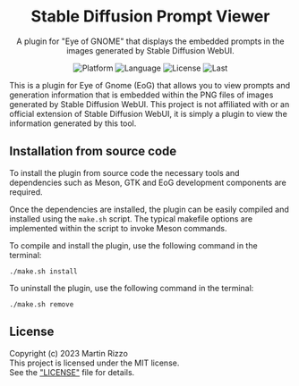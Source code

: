 <h1 align="center">Stable Diffusion Prompt Viewer</h1>
<p align="center">A plugin for "Eye of GNOME" that displays the embedded prompts in the images generated by Stable Diffusion WebUI.</p>
<p align="center">
<img alt="Platform" src="https://img.shields.io/badge/platform-linux-33F">
<img alt="Language" src="https://img.shields.io/badge/language-C-22E">
<img alt="License"  src="https://img.shields.io/github/license/martin-rizzo/SDPromptViewer?color=11D">
<img alt="Last"     src="https://img.shields.io/github/last-commit/martin-rizzo/SDPromptViewer">
</p>

<!---
# Stable Diffusion Prompt Viewer
-->

This is a plugin for Eye of Gnome (EoG) that allows you to view prompts and generation information that is embedded within the PNG files of images generated by Stable Diffusion WebUI. This project is not affiliated with or an official extension of Stable Diffusion WebUI, it is simply a plugin to view the information generated by this tool.

## Installation from source code

To install the plugin from source code the necessary tools and dependencies such as Meson, GTK and EoG development components are required.

Once the dependencies are installed, the plugin can be easily compiled and installed using the `make.sh` script. The typical makefile options are implemented within the script to invoke Meson commands.

To compile and install the plugin, use the following command in the terminal:

    ./make.sh install

To uninstall the plugin, use the following command in the terminal:

    ./make.sh remove

## License

Copyright (c) 2023 Martin Rizzo  
This project is licensed under the MIT license.  
See the ["LICENSE"](LICENSE) file for details.
